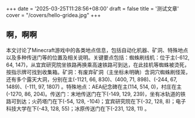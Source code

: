 +++
date = '2025-03-25T11:28:56+08:00'
draft = false
title = '测试文章'
cover = "/covers/hello-gridea.jpg"
+++

## 啊，啊啊


本文讨论了Minecraft游戏中的各类地点信息，包括自动化机器、矿洞、特殊地点以及多种传送门等的位置及相关说明。关键要点包括：​
蜘蛛刷线机：位于主(-612, 64, 147)，从宜宾研究院坐铁路再换乘高速铁路可到达，在此挂机等蜘蛛被烫死，按指示牌可找到收集箱。​
矿洞：有废弃矿洞（主坐标未明确）含洞穴蜘蛛刷怪笼，还有多个露天大洞，分别在主(-1121, 66, 830)、(400, 71, 898)、(-244, 67, 1489)、(-111, 97, 1807) 。​
特殊地点：AEA纪念碑在主(114, 514, 0)，村庄在主(-1270, 86, 204)。​
传送门：末地传送门在下(-149, 129, 239)，坐有冰轨道的铁路可到达；火药塔门在下(-54, 128, -104)；宜宾研究院在下(-32, 128, 8)；电子科技大学在下(-43, 128, 55)；冰原传送门在下(-231, 128, 11) 。 